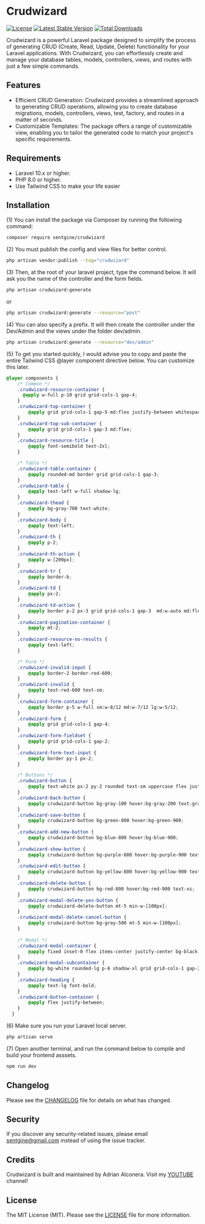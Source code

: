 # Crudwizard

[![License](https://img.shields.io/badge/license-MIT-blue.svg)](LICENSE.md)
[![Latest Stable Version](https://img.shields.io/packagist/v/sentgine/crudwizard.svg)](https://packagist.org/sentgine/crudwizard)
[![Total Downloads](https://img.shields.io/packagist/dt/sentgine/crudwizard.svg)](https://packagist.org/packages/sentgine/crudwizard)

Crudwizard is a powerful Laravel package designed to simplify the process of generating CRUD (Create, Read, Update, Delete) functionality for your Laravel applications. With Crudwizard, you can effortlessly create and manage your database tables, models, controllers, views, and routes with just a few simple commands.

## Features

- Efficient CRUD Generation: Crudwizard provides a streamlined approach to generating CRUD operations, allowing you to create database migrations, models, controllers, views, test, factory, and routes in a matter of seconds.
- Customizable Templates: The package offers a range of customizable view, enabling you to tailor the generated code to match your project's specific requirements.

## Requirements

- Laravel 10.x or higher.
- PHP 8.0 or higher.
- Use Tailwind CSS to make your life easier

## Installation

(1) You can install the package via Composer by running the following command:

```bash
composer require sentgine/crudwizard
```
(2) You must publish the config and view files for better control.
```bash
php artisan vendor:publish --tag="crudwizard"
```
(3) Then, at the root of your laravel project, type the command below. It will ask you the name of the controller and the form fields.
```bash
php artisan crudwizard:generate
```
or

```bash
php artisan crudwizard:generate --resource="post"
```
(4) You can also specify a prefix. It will then create the controller under the Dev/Admin and the views under the folder dev/admin.

```bash
php artisan crudwizard:generate --resource="dev/admin"
```

(5) To get you started quickly, I would advise you to copy and paste the entire Tailwind CSS @layer component directive below. You can customize this later.

```css
@layer components {
    /* Common */
    .crudwizard-resource-container {
      @apply w-full p-10 grid grid-cols-1 gap-4;
    }
    .crudwizard-top-container {
        @apply grid grid-cols-1 gap-5 md:flex justify-between whitespace-nowrap;
    }
    .crudwizard-top-sub-container {
        @apply grid grid-cols-1 gap-3 md:flex;
    }
    .crudwizard-resource-title {
        @apply font-semibold text-2xl;
    }    

    /* Table */
    .crudwizard-table-container {
        @apply rounded-md border grid grid-cols-1 gap-3;
    }
    .crudwizard-table {
        @apply text-left w-full shadow-lg;
    }
    .crudwizard-thead {
        @apply bg-gray-700 text-white;
    }
    .crudwizard-body {
        @apply text-left;
    }
    .crudwizard-th {
        @apply p-2;
    }
    .crudwizard-th-action {
        @apply w-[200px];
    }
    .crudwizard-tr {
        @apply border-b;
    }
    .crudwizard-td {
        @apply px-2;
    }
    .crudwizard-td-action {
        @apply border p-2 px-3 grid grid-cols-1 gap-3  md:w-auto md:flex;
    }
    .crudwizard-pagination-container {
        @apply mt-2;
    }
    .crudwizard-resource-no-results {
        @apply text-left;
    }

    /* Form */
    .crudwizard-invalid-input {
        @apply border-2 border-red-600;
    }
    .crudwizard-invalid {
        @apply text-red-600 text-sm;
    }
    .crudwizard-form-container {
        @apply border p-5 w-full sm:w-8/12 md:w-7/12 lg:w-5/12;
    }
    .crudwizard-form {
        @apply grid grid-cols-1 gap-4;
    }
    .crudwizard-form-fieldset {
        @apply grid grid-cols-1 gap-2;
    }
    .crudwizard-form-text-input {
        @apply border py-1 px-2;
    }

    /* Buttons */
    .crudwizard-button {
        @apply text-white px-2 py-2 rounded text-sm uppercase flex justify-center items-center gap-2;
    }
    .crudwizard-back-button {
        @apply crudwizard-button bg-gray-100 hover:bg-gray-200 text-gray-800;
    }
    .crudwizard-save-button {
        @apply crudwizard-button bg-green-800 hover:bg-green-900;
    }
    .crudwizard-add-new-button {
        @apply crudwizard-button bg-blue-800 hover:bg-blue-900;
    }
    .crudwizard-show-button {
        @apply crudwizard-button bg-purple-800 hover:bg-purple-900 text-xs;
    } 
    .crudwizard-edit-button {
        @apply crudwizard-button bg-yellow-800 hover:bg-yellow-900 text-xs;
    }
    .crudwizard-delete-button {
        @apply crudwizard-button bg-red-800 hover:bg-red-900 text-xs;
    }
    .crudwizard-modal-delete-yes-button {
        @apply crudwizard-delete-button mt-5 min-w-[100px];
    }
    .crudwizard-modal-delete-cancel-button {
        @apply crudwizard-button bg-gray-500 mt-5 min-w-[100px];
    }
    
    /* Modal */
    .crudwizard-modal-container {
        @apply fixed inset-0 flex items-center justify-center bg-black bg-opacity-50 z-50;
    }
    .crudwizard-modal-subcontainer {
        @apply bg-white rounded-lg p-6 shadow-xl grid grid-cols-1 gap-2;
    }
    .crudwizard-heading {
        @apply text-lg font-bold;
    }
    .crudwizard-button-container {
        @apply flex justify-between;
    }
  }
```

(6) Make sure you run your Laravel local server.
```bash
php artisan serve
```

(7) Open another terminal, and run the command below to compile and build your frontend asssets.
```bash
npm run dev
```

## Changelog
Please see the [CHANGELOG](https://github.com/sentgine/crudwizard/CHANGELOG.md) file for details on what has changed.

## Security
If you discover any security-related issues, please email sentgine@gmail.com instead of using the issue tracker.

## Credits
Crudwizard is built and maintained by Adrian Alconera. Visit my [YOUTUBE](https://www.youtube.com/@sentgine) channel!

## License
The MIT License (MIT). Please see the [LICENSE](https://github.com/sentgine/crudwizard/LICENSE) file for more information.